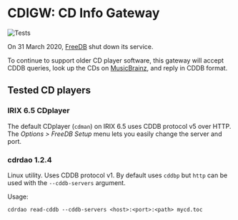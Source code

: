 # CDIGW: CD Info Gateway

![Tests](https://github.com/retrobridge/cdigw/workflows/Tests/badge.svg)

On 31 March 2020, [FreeDB] shut down its service.

To continue to support older CD player software, this gateway will accept
CDDB queries, look up the CDs on [MusicBrainz], and reply in CDDB format.

## Tested CD players

### IRIX 6.5 CDplayer

The default CDplayer (`cdman`) on IRIX 6.5 uses CDDB protocol v5 over HTTP.
The *Options > FreeDB Setup* menu lets you easily change the server and port.

### cdrdao 1.2.4

Linux utility. Uses CDDB protocol v1. By default uses `cddbp` but `http` can
be used with the `--cddb-servers` argument.

Usage:

    cdrdao read-cddb --cddb-servers <host>:<port>:<path> mycd.toc

[FreeDB]: http://www.freedb.org
[MusicBrainz]: https://musicbrainz.org
